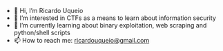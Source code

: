 - 👋 Hi, I’m Ricardo Uqueio 
- 👀 I’m interested in CTFs as a means to learn about information security
- 🌱 I’m currently learning about binary exploitation, web scraping and python/shell scripts
- 📫 How to reach me: ricardouqueio@gmail.com

<!---
0xdcnx/0xdcnx is a ✨ special ✨ repository because its `README.md` (this file) appears on your GitHub profile.
You can click the Preview link to take a look at your changes.
--->
